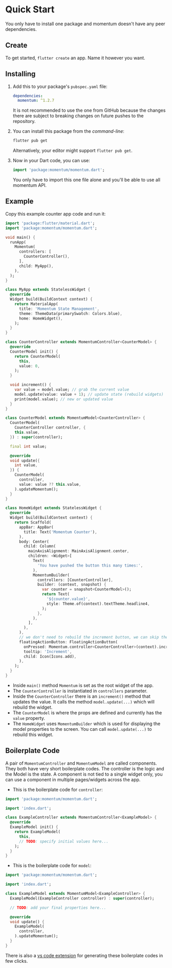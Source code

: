 # Quick Start
You only have to install one package and momentum doesn't have any peer dependencies.

## Create
To get started, `flutter create` an app. Name it however you want.

## Installing
1. Add this to your package's `pubspec.yaml` file:
    ```yaml
    dependencies:
      momentum: ^1.2.7
    ```
    It is not recommended to use the one from GitHub because the changes there are subject to breaking changes on future pushes to the repository.

2. You can install this package from the *command-line*:
    ```bash
    flutter pub get
    ```
    Alternatively, your editor might support `flutter pub get`.

3. Now in your Dart code, you can use:
    ```dart
    import 'package:momentum/momentum.dart';
    ```
    You only have to import this one file alone and you'll be able to use all momentum API.

## Example
Copy this example counter app code and run it:

```dart
import 'package:flutter/material.dart';
import 'package:momentum/momentum.dart';

void main() {
  runApp(
    Momentum(
      controllers: [
        CounterController(),
      ],
      child: MyApp(),
    ),
  );
}

class MyApp extends StatelessWidget {
  @override
  Widget build(BuildContext context) {
    return MaterialApp(
      title: 'Momentum State Management',
      theme: ThemeData(primarySwatch: Colors.blue),
      home: HomeWidget(),
    );
  }
}

class CounterController extends MomentumController<CounterModel> {
  @override
  CounterModel init() {
    return CounterModel(
      this,
      value: 0,
    );
  }

  void increment() {
    var value = model.value; // grab the current value
    model.update(value: value + 1); // update state (rebuild widgets)
    print(model.value); // new or updated value
  }
}

class CounterModel extends MomentumModel<CounterController> {
  CounterModel(
    CounterController controller, {
    this.value,
  }) : super(controller);

  final int value;

  @override
  void update({
    int value,
  }) {
    CounterModel(
      controller,
      value: value ?? this.value,
    ).updateMomentum();
  }
}

class HomeWidget extends StatelessWidget {
  @override
  Widget build(BuildContext context) {
    return Scaffold(
      appBar: AppBar(
        title: Text('Momentum Counter'),
      ),
      body: Center(
        child: Column(
          mainAxisAlignment: MainAxisAlignment.center,
          children: <Widget>[
            Text(
              'You have pushed the button this many times:',
            ),
            MomentumBuilder(
              controllers: [CounterController],
              builder: (context, snapshot) {
                var counter = snapshot<CounterModel>();
                return Text(
                  '${counter.value}',
                  style: Theme.of(context).textTheme.headline4,
                );
              },
            ),
          ],
        ),
      ),
      // we don't need to rebuild the increment button, we can skip the MomentumBuilder
      floatingActionButton: FloatingActionButton(
        onPressed: Momentum.controller<CounterController>(context).increment,
        tooltip: 'Increment',
        child: Icon(Icons.add),
      ),
    );
  }
}
```
- Inside `main()` method `Momentum` is set as the root widget of the app.
- The `CounterController` is instantiated in `controllers` parameter.
- Inside the `CounterController` there is an `increment()` method that updates the value. It calls the method `model.update(...)` which will rebuild the widget.
- The `CounterModel` is where the props are defined and currently has the `value` property.
- The `HomeWidget` uses `MomentumBuilder` which is used for displaying the model properties to the screen. You can call `model.update(...)` to rebuild this widget.

## Boilerplate Code
A pair of `MomentumController` and `MomentumModel` are called components. They both have very short boilerplate codes. The controller is the logic and the Model is the state. A component is not tied to a single widget only, you can use a component in multiple pages/widgets across the app.

- This is the boilerplate code for `controller`:

```dart
import 'package:momentum/momentum.dart';

import 'index.dart';

class ExampleController extends MomentumController<ExampleModel> {
  @override
  ExampleModel init() {
    return ExampleModel(
      this,
      // TODO: specify initial values here...
    );
  }
}
```

- This is the boilerplate code for `model`:

```dart
import 'package:momentum/momentum.dart';

import 'index.dart';

class ExampleModel extends MomentumModel<ExampleController> {
  ExampleModel(ExampleController controller) : super(controller);

  // TODO: add your final properties here...

  @override
  void update() {
    ExampleModel(
      controller,
    ).updateMomentum();
  }
}
```

There is also a [vs code extension](https://marketplace.visualstudio.com/items?itemName=xamantra.momentum-code) for generating these boilerplate codes in few clicks.